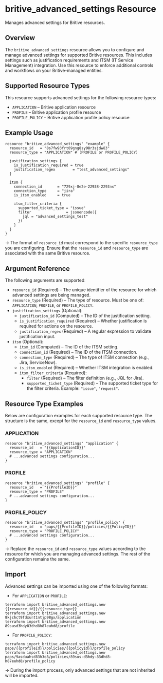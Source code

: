 # britive_advanced_settings Resource

Manages advanced settings for Britive resources.

## Overview

The `britive_advanced_settings` resource allows you to configure and manage advanced settings for supported Britive resources. This includes settings such as justification requirements and ITSM (IT Service Management) integration. Use this resource to enforce additional controls and workflows on your Britive-managed entities.

## Supported Resource Types

This resource supports advanced settings for the following resource types:

- `APPLICATION` – Britive application resource
- `PROFILE` – Britive application profile resource
- `PROFILE_POLICY` – Britive application profile policy resource

## Example Usage

```hcl
resource "britive_advanced_settings" "example" {
  resource_id   = "8s7fw93frt09gng8sy98r3sjdw83"
  resource_type = "APPLICATION" # (PROFILE or PROFILE_POLICY)

  justification_settings {
    is_justification_required = true
    justification_regex        = "test_advanced_settings"
  }

  itsm {
    connection_id       = "729xj-8e2e-22938-2293nx"
    connection_type     = "jira"
    is_itsm_enabled     = true

    itsm_filter_criteria {
      supported_ticket_type = "issue"
      filter                = jsonencode({
        jql = "advanced_settings_test"
      })
    }
  }
}
```

-> The format of `resource_id` must correspond to the specific `resource_type` you are configuring. Ensure that the `resource_id` and `resource_type` are associated with the same Britive resource.

## Argument Reference

The following arguments are supported:

- `resource_id` (Required) – The unique identifier of the resource for which advanced settings are being managed.
- `resource_type` (Required) – The type of resource. Must be one of: `APPLICATION`, `PROFILE`, or `PROFILE_POLICY`.
- `justification_settings` (Optional):
  - `justification_id` (Computed) – The ID of the justification setting.
  - `is_justification_required` (Required) – Whether justification is required for actions on the resource.
  - `justification_regex` (Required) – A regular expression to validate justification input.
- `itsm` (Optional):
  - `itsm_id` (Computed) – The ID of the ITSM setting.
  - `connection_id` (Required) – The ID of the ITSM connection.
  - `connection_type` (Required) – The type of ITSM connection (e.g., Jira, ServiceNow).
  - `is_itsm_enabled` (Required) – Whether ITSM integration is enabled.
  - `itsm_filter_criteria` (Required):
      - `filter` (Required) – The filter definition (e.g., JQL for Jira).
      - `supported_ticket_type` (Required) – The supported ticket type for the filter criteria. Example: `"issue"`, `"request"`.

## Resource Type Examples

Below are configuration examples for each supported resource type. The structure is the same, except for the `resource_id` and `resource_type` values.

### APPLICATION

```hcl
resource "britive_advanced_settings" "application" {
  resource_id   = "{{ApplicationID}}"
  resource_type = "APPLICATION"
  # ...advanced settings configuration...
}
```

### PROFILE

```hcl
resource "britive_advanced_settings" "profile" {
  resource_id   = "{{ProfileID}}"
  resource_type = "PROFILE"
  # ...advanced settings configuration...
}
```

### PROFILE_POLICY

```hcl
resource "britive_advanced_settings" "profile_policy" {
  resource_id   = "paps/{{ProfileID}}/policies/{{PolicyID}}"
  resource_type = "PROFILE_POLICY"
  # ...advanced settings configuration...
}
```

-> Replace the `resource_id` and `resource_type` values according to the resource for which you are managing advanced settings. The rest of the configuration remains the same.

## Import
 
Advanced settings can be imported using one of the following formats:
 
- For `APPLICATION` or `PROFILE`:
 
```SH
terraform import britive_advanced_settings.new {{resource_id}}/{{resource_type}}
terraform import britive_advanced_settings.new 8kjchct9fdxunt1ntjp98gx/application
terraform import britive_advanced_settings.new 89susd3hdy83dhd8h87euhd8/profile
```
 
- For `PROFILE_POLICY`:
 
```SH
terraform import britive_advanced_settings.new paps/{{profileId}}/policies/{{policyId}}/profile_policy
terraform import britive_advanced_settings.new paps/9asduahsd83h3e8/policies/89sus-d3hdy-83dhd8-h87euhd8/profile_policy
```

-> During the import process, only advanced settings that are not inherited will be imported.